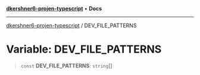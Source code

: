 [**dkershner6-projen-typescript**](../README.md) • **Docs**

***

[dkershner6-projen-typescript](../globals.md) / DEV\_FILE\_PATTERNS

# Variable: DEV\_FILE\_PATTERNS

> `const` **DEV\_FILE\_PATTERNS**: `string`[]
